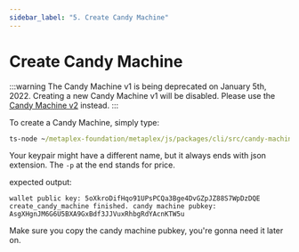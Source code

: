 ```yaml
---
sidebar_label: "5. Create Candy Machine"
---
```


# Create Candy Machine

:::warning
The Candy Machine v1 is being deprecated on January 5th, 2022. Creating a new Candy Machine v1 will be disabled. Please use the [Candy Machine v2](../candy-machine-v2/introduction) instead.
:::

To create a Candy Machine, simply type:

```cmd
ts-node ~/metaplex-foundation/metaplex/js/packages/cli/src/candy-machine-cli.ts create_candy_machine --env devnet --keypair ~/.config/solana/devnet.json -p 1
```

Your keypair might have a different name, but it always ends with json extension. The `-p` at the end stands for price.

expected output:
```
wallet public key: 5oXkroDifHqo91UPsPCQa3Bge4DvGZpJZ88S7WpDzDQE
create_candy_machine finished. candy machine pubkey: AsgXHgnJM6G6U5BXA9GxBdf3JJVuxRhbgRdYAcnKTW5u
```

Make sure you copy the candy machine pubkey, you're gonna need it later on.
